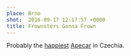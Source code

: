 ```yaml
---
place: Brno
shot:  2016-09-17 12:17:57 +0000
title: Frownsters Gonna Frown
---
```


Probably the [happiest](https://www.facebook.com/tuttifruttibrno/) [Apecar](https://en.wikipedia.org/wiki/Piaggio_Ape) in Czechia.
